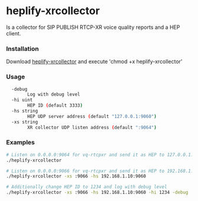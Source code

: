 # heplify-xrcollector
Is a collector for SIP PUBLISH RTCP-XR voice quality reports and a HEP client.

### Installation
Download [heplify-xrcollector](https://github.com/negbie/heplify-xrcollector/releases) and execute 'chmod +x heplify-xrcollector'  

### Usage
```bash
  -debug
        Log with debug level
  -hi uint
        HEP ID (default 3333)
  -hs string
        HEP UDP server address (default "127.0.0.1:9060")
  -xs string
        XR collector UDP listen address (default ":9064")
```

### Examples
```bash
# Listen on 0.0.0.0:9064 for vq-rtcpxr and send it as HEP to 127.0.0.1:9060
./heplify-xrcollector

# Listen on 0.0.0.0:9066 for vq-rtcpxr and send it as HEP to 192.168.1.10:9060
./heplify-xrcollector -xs :9066 -hs 192.168.1.10:9060

# Additionally change HEP ID to 1234 and log with debug level
./heplify-xrcollector -xs :9066 -hs 192.168.1.10:9060 -hi 1234 -debug

```